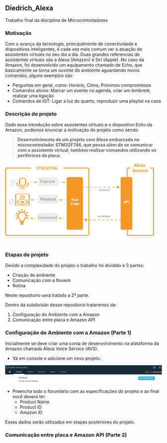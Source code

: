 ## Diedrich_Alexa
Trabalho final da disciplina de Microcontroladores

### Motivação
Com o avanço da tecnologia, principalmente de conectividade e dispositivos inteligentes, é cada vez mais comum ver a atuação de assistentes virtuais no seu dia a dia. Duas grandes referencias de assistentes virtuais são a Alexa (Amazon) e Siri (Apple). No caso da Amazon, foi desenvolvido um equipamento chamado de Echo, que basicamente se torna um ouvinte do ambiente aguardando novos comandos, alguns exemplos são:
* Perguntas em geral, como: Horário, Clima, Próximos compromissos
* Comandos ativos: Marcar um evento na agenda, criar um lembrete, realizar uma ligação
* Comandos de IOT: Ligar a luz do quarto, reproduzir uma playlist na casa

### Descrição do projeto
Dado essa introdução sobre assistentes virtuais e o dispositivo Echo da Amazon, podemos enunciar a motivação do projeto como sendo:

>**Desenvolvimento de um projeto com Alexa embarcada no microcontrolador STM32F746, que possa além de se comunicar com o assistente virtual, também realizar comandos utilizando os periféricos da placa.**

<img src = 'Docs/AVS.png' />


### Etapas do projeto

Devido a complexidade do projeto o trabalho foi dividido e 3 partes:
* Criação de ambiente
* Comunicação com a Nuvem
* Rotina

Neste repositorio será tratado a 2ª parte.

Dentro da subdivisão desse repositorio trataremos de:
1. Configuração do Ambiente com a Amazon
2. Comunicação entre placa e Amazon API

### Configuração do Ambiente com a Amazon (Parte 1)

Inicialmente se deve criar uma conta de desenvolvimento na plataforma da Amazon chamada Alexa Voice Service (AVS).

- Vá em console e adicione um novo projeto:
<p align="center">
  <img src = 'Docs/NovoProjetoAmazon.PNG' width=1000 />
</p>

* Preencha todo o forumlário com as especificações do projeto e ao final você deverá ter:
  * Product Name
  * Product ID
  * Amazon ID

Esses dados serão utilizados em etapas posteriores do projeto.

### Comunicação entre placa e Amazon API (Parte 2)

